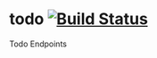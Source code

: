 # todo [![Build Status](https://travis-ci.org/yata-yata/todo.svg?branch=master)](https://travis-ci.org/yata-yata/todo)

Todo Endpoints
